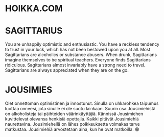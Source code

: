 HOIKKA.COM
===========

SAGITTARIUS
===========
You are unhappily optimistic and enthusiastic. You have a reckless tendency to trust in your luck, which has not been bestowed upon you at all. Most Sagittarians are alcoholics or substance abusers. When drunk, Sagittarians imagine themselves to be spiritual teachers. Everyone finds Sagittarians ridiculous. Sagittarians almost invariably have a strong need to travel. Sagittarians are always appreciated when they are on the go.


JOUSIMIES
=========
  
Olet onnettoman optimistinen ja innostunut. Sinulla on uhkarohkea taipumus luottaa onneesi, jota sinulle ei ole suotu lainkaan. Suurin osa Jousimiehistä on alkoholisteja tai päihteiden väärinkäyttäjiä. Kännissä Jousimiehen kuvittelevat olevansa henkisiä opettajia. Kaikki pitävät Jousimiehiä naurettavina. Jousimiehellä on lähes poikkeuksetta voimakas tarve matkustaa. Jousimiehiä arvostetaan aina, kun he ovat matkoilla. :grin:

<div id="image" align="center"/>
 
<script>
function randomIntFromInterval(min, max)
{
  return Math.floor(Math.random() * (max - min + 1) + min);
}
const images = ["failure.jpg",
                "ineptitude.jpg",
                "losing.jpg",
                "mediocrity.jpg",
                "mistakes.jpg",
                "pessimism.jpg",
                "procrastination.jpg",
                "stupidity.jpg",
                "apathy.jpg"];
const rndInt = randomIntFromInterval( 0, images.length-1 );
document.getElementById("image").innerHTML = "<img src='https://KH74.github.io/img/"+ images[rndInt] +"'/>";
</script>
